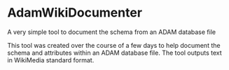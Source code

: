 # AdamWikiDocumenter
A very simple tool to document the schema from an ADAM database file

This tool was created over the course of a few days to help document the schema and attributes within an ADAM database file. The tool outputs text in WikiMedia standard format.
